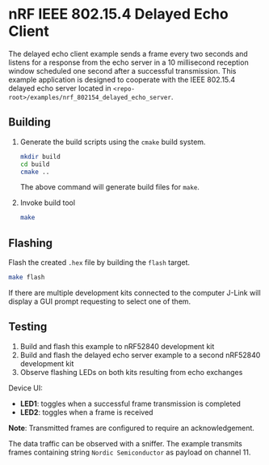 # nRF IEEE 802.15.4 Delayed Echo Client

The delayed echo client example sends a frame every two seconds and listens for a response from the echo server in a 10 millisecond reception window scheduled one second after a successful transmission.
This example application is designed to cooperate with the IEEE 802.15.4 delayed echo server located in `<repo-root>/examples/nrf_802154_delayed_echo_server`.

## Building

1. Generate the build scripts using the `cmake` build system.
    ```bash
    mkdir build
    cd build
    cmake ..
    ```
    The above command will generate build files for `make`.

2. Invoke build tool
    ```bash
    make
    ```

## Flashing

Flash the created `.hex` file by building the `flash` target.
```bash
make flash
```

If there are multiple development kits connected to the computer J-Link will display a GUI prompt requesting to select one of them.

## Testing

1. Build and flash this example to nRF52840 development kit
2. Build and flash the delayed echo server example to a second nRF52840 development kit
3. Observe flashing LEDs on both kits resulting from echo exchanges

Device UI:
* __LED1__: toggles when a successful frame transmission is completed
* __LED2__: toggles when a frame is received

__Note__: Transmitted frames are configured to require an acknowledgement.

The data traffic can be observed with a sniffer. The example transmits frames containing string `Nordic Semiconductor` as payload on channel 11.
